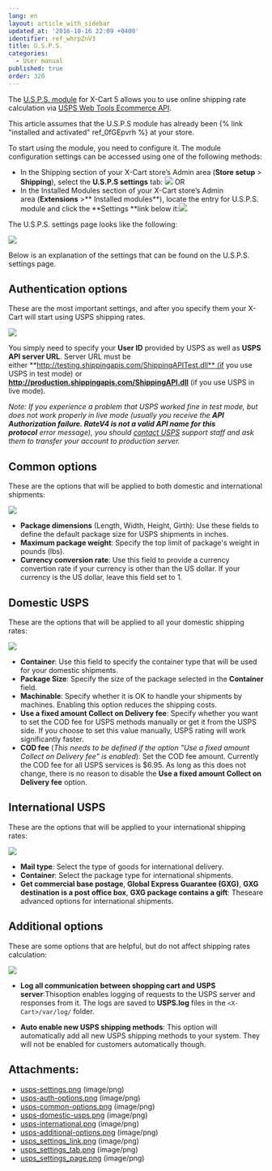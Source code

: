 ```yaml
---
lang: en
layout: article_with_sidebar
updated_at: '2016-10-16 22:09 +0400'
identifier: ref_whrpZnV3
title: U.S.P.S.
categories:
  - User manual
published: true
order: 320
---
```



The [U.S.P.S. module](http://www.x-cart.com/extensions/addons/usps.html) for X-Cart 5 allows you to use online shipping rate calculation via [USPS Web Tools Ecommerce API](http://www.usps.com/webtools).

This article assumes that the U.S.P.S module has already been {% link "installed and activated" ref_0fGEpvrh %} at your store.

To start using the module, you need to configure it. The module configuration settings can be accessed using one of the following methods:

*   In the Shipping section of your X-Cart store’s Admin area (**Store setup** > **Shipping**), select the **U.S.P.S settings** tab:
    ![]({{site.baseurl}}/attachments/8225090/8356090.png)
    OR
*   In the Installed Modules section of your X-Cart store’s Admin area (**Extensions** >** Installed modules**), locate the entry for U.S.P.S. module and click the **Settings **link below it:![]({{site.baseurl}}/attachments/8225090/8356089.png)

The U.S.P.S. settings page looks like the following:

![]({{site.baseurl}}/attachments/8225090/8356091.png)

Below is an explanation of the settings that can be found on the U.S.P.S. settings page.

## Authentication options

These are the most important settings, and after you specify them your X-Cart will start using USPS shipping rates.

![]({{site.baseurl}}/attachments/8225090/8356030.png)

You simply need to specify your **User ID** provided by USPS as well as **USPS API server URL**. Server URL must be either **http://testing.shippingapis.com/ShippingAPITest.dll** (if you use USPS in test mode) or **http://production.shippingapis.com/ShippingAPI.dll** (if you use USPS in live mode).

_Note: If you experience a problem that USPS worked fine in test mode, but does not work properly in live mode (usually you receive the **API Authorization failure. RateV4 is not a valid API name for this protocol** error message), you should [contact USPS](https://www.usps.com/help/contact-us.htm)_ _support staff and ask them to transfer your account to production server._

## Common options

These are the options that will be applied to both domestic and international shipments:

![]({{site.baseurl}}/attachments/8225090/8356031.png)

*   **Package dimensions** (Length, Width, Height, Girth): Use these fields to define the default package size for USPS shipments in inches.
*   **Maximum package weight**: Specify the top limit of package's weight in pounds (lbs).
*   **Currency conversion rate**: Use this field to provide a currency convertion rate if your currency is other than the US dollar. If your currency is the US dollar, leave this field set to 1.

## Domestic USPS

These are the options that will be applied to all your domestic shipping rates:

![]({{site.baseurl}}/attachments/8225090/8356032.png)

*   **Container**: Use this field to specify the container type that will be used for your domestic shipments.
*   **Package Size**: Specify the size of the package selected in the **Container** field.
*   **Machinable**: Specify whether it is OK to handle your shipments by machines. Enabling this option reduces the shipping costs.
*   **Use a fixed amount Collect on Delivery fee**: Specify whether you want to set the COD fee for USPS methods manually or get it from the USPS side. If you choose to set this value manually, USPS rating will work significantly faster.
*   **COD fee** (_This needs to be defined if the option "Use a fixed amount Collect on Delivery fee" is enabled_): Set the COD fee amount. Currently the COD fee for all USPS services is $6.95\. As long as this does not change, there is no reason to disable the **Use a fixed amount Collect on Delivery fee** option.

## International USPS

These are the options that will be applied to your international shipping rates:

![]({{site.baseurl}}/attachments/8225090/8356033.png)

*   **Mail type**: Select the type of goods for international delivery.
*   **Container**: Select the package type for international shipments.
*   **Get commercial base postage**, **Global Express Guarantee (GXG)**, **GXG destination is a post office box**, **GXG package contains a gift**: Theseare advanced options for international shipments.

## Additional options

These are some options that are helpful, but do not affect shipping rates calculation:

![]({{site.baseurl}}/attachments/8225090/8356034.png)

*   **Log all communication between shopping cart and USPS server**:Thisoption enables logging of requests to the USPS server and responses from it. The logs are saved to **USPS.log** files in the `<X-Cart>/var/log/` folder.

*   **Auto enable new USPS shipping methods**: This option will automatically add all new USPS shipping methods to your system. They will not be enabled for customers automatically though.

## Attachments:

* [usps-settings.png]({{site.baseurl}}/attachments/8225090/8356029.png) (image/png)
* [usps-auth-options.png]({{site.baseurl}}/attachments/8225090/8356030.png) (image/png)
* [usps-common-options.png]({{site.baseurl}}/attachments/8225090/8356031.png) (image/png)
* [usps-domestic-usps.png]({{site.baseurl}}/attachments/8225090/8356032.png) (image/png)
* [usps-international.png]({{site.baseurl}}/attachments/8225090/8356033.png) (image/png)
* [usps-additional-options.png]({{site.baseurl}}/attachments/8225090/8356034.png) (image/png)
* [usps_settings_link.png]({{site.baseurl}}/attachments/8225090/8356089.png) (image/png)
* [usps_settings_tab.png]({{site.baseurl}}/attachments/8225090/8356090.png) (image/png)
* [usps_settings_page.png]({{site.baseurl}}/attachments/8225090/8356091.png) (image/png)
